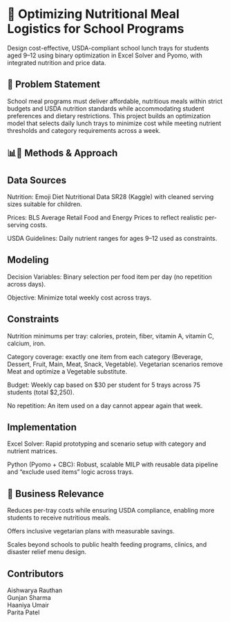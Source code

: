 # 🥗 Optimizing Nutritional Meal Logistics for School Programs

Design cost-effective, USDA-compliant school lunch trays for students aged 9–12 using binary optimization in Excel Solver and Pyomo, with integrated nutrition and price data.

## 🎯 Problem Statement

School meal programs must deliver affordable, nutritious meals within strict budgets and USDA nutrition standards while accommodating student preferences and dietary restrictions. This project builds an optimization model that selects daily lunch trays to minimize cost while meeting nutrient thresholds and category requirements across a week.

## 📊🧮 Methods & Approach

## Data Sources

Nutrition: Emoji Diet Nutritional Data SR28 (Kaggle) with cleaned serving sizes suitable for children.

Prices: BLS Average Retail Food and Energy Prices to reflect realistic per-serving costs.

USDA Guidelines: Daily nutrient ranges for ages 9–12 used as constraints.

## Modeling

Decision Variables: Binary selection per food item per day (no repetition across days).

Objective: Minimize total weekly cost across trays.

## Constraints

Nutrition minimums per tray: calories, protein, fiber, vitamin A, vitamin C, calcium, iron.

Category coverage: exactly one item from each category (Beverage, Dessert, Fruit, Main, Meat, Snack, Vegetable). Vegetarian scenarios remove Meat and optimize a Vegetable substitute.

Budget: Weekly cap based on $30 per student for 5 trays across 75 students (total $2,250).

No repetition: An item used on a day cannot appear again that week.

## Implementation

Excel Solver: Rapid prototyping and scenario setup with category and nutrient matrices.

Python (Pyomo + CBC): Robust, scalable MILP with reusable data pipeline and “exclude used items” logic across trays.

## 💼 Business Relevance

Reduces per-tray costs while ensuring USDA compliance, enabling more students to receive nutritious meals.

Offers inclusive vegetarian plans with measurable savings.

Scales beyond schools to public health feeding programs, clinics, and disaster relief menu design.

## Contributors
Aishwarya Rauthan <br>
Gunjan Sharma<br>
Haaniya Umair<br>
Parita Patel<br>

